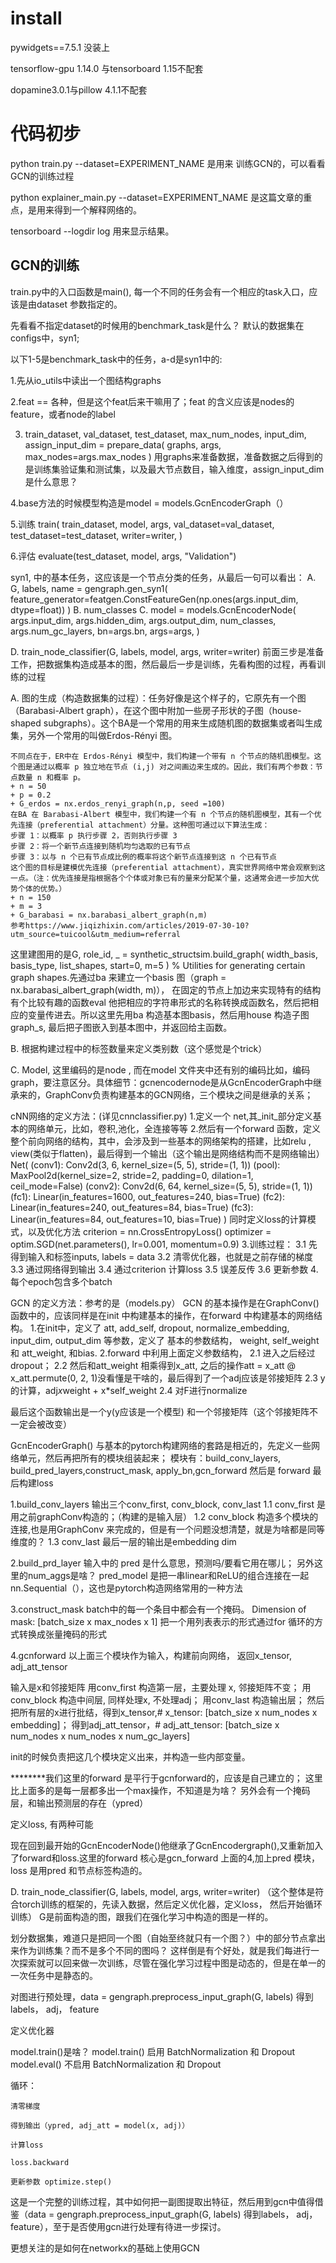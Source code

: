 # install
pywidgets==7.5.1 没装上

tensorflow-gpu 1.14.0 与tensorboard 1.15不配套

dopamine3.0.1与pillow 4.1.1不配套

# 代码初步

python train.py --dataset=EXPERIMENT_NAME 是用来 训练GCN的，可以看看GCN的训练过程

python explainer_main.py --dataset=EXPERIMENT_NAME 是这篇文章的重点，是用来得到一个解释网络的。

tensorboard --logdir log 用来显示结果。

## GCN的训练

train.py中的入口函数是main(), 每一个不同的任务会有一个相应的task入口，应该是由dataset 参数指定的。

先看看不指定dataset的时候用的benchmark_task是什么？
默认的数据集在configs中，syn1; 

以下1-5是benchmark_task中的任务，a-d是syn1中的:

1.先从io_utils中读出一个图结构graphs

2.feat == 各种，但是这个feat后来干嘛用了；feat 的含义应该是nodes的feature，或者node的label

3.    train_dataset, val_dataset, test_dataset, max_num_nodes, input_dim, assign_input_dim = prepare_data(
        graphs, args, max_nodes=args.max_nodes
    )
    用graphs来准备数据，准备数据之后得到的是训练集验证集和测试集，以及最大节点数目，输入维度，assign_input_dim 是什么意思？

4.base方法的时候模型构造是model = models.GcnEncoderGraph（）

5.训练    train(
        train_dataset,
        model,
        args,
        val_dataset=val_dataset,
        test_dataset=test_dataset,
        writer=writer,
    )

6.评估 evaluate(test_dataset, model, args, "Validation")

syn1, 中的基本任务，这应该是一个节点分类的任务，从最后一句可以看出：
A.
    G, labels, name = gengraph.gen_syn1(
        feature_generator=featgen.ConstFeatureGen(np.ones(args.input_dim, dtype=float))
    )
B.
    num_classes
C.
            model = models.GcnEncoderNode(
            args.input_dim,
            args.hidden_dim,
            args.output_dim,
            num_classes,
            args.num_gc_layers,
            bn=args.bn,
            args=args,
        )

D.
    train_node_classifier(G, labels, model, args, writer=writer)
前面三步是准备工作，把数据集构造成基本的图，然后最后一步是训练，先看构图的过程，再看训练的过程

A. 
    图的生成（构造数据集的过程）：任务好像是这个样子的，它原先有一个图（Barabasi-Albert graph），在这个图中附加一些房子形状的子图（house-shaped subgraphs）。这个BA是一个常用的用来生成随机图的数据集或者叫生成集，另外一个常用的叫做Erdos-Rényi 图。
    
    不同点在于，ER中在 Erdos-Rényi 模型中，我们构建一个带有 n 个节点的随机图模型。这个图是通过以概率 p 独立地在节点 (i,j) 对之间画边来生成的。因此，我们有两个参数：节点数量 n 和概率 p。
    + n = 50
    + p = 0.2
    + G_erdos = nx.erdos_renyi_graph(n,p, seed =100)
    在BA 在 Barabasi-Albert 模型中，我们构建一个有 n 个节点的随机图模型，其有一个优先连接（preferential attachment）分量。这种图可通过以下算法生成：
    步骤 1：以概率 p 执行步骤 2，否则执行步骤 3
    步骤 2：将一个新节点连接到随机均匀选取的已有节点
    步骤 3：以与 n 个已有节点成比例的概率将这个新节点连接到这 n 个已有节点
    这个图的目标是建模优先连接（preferential attachment），真实世界网络中常会观察到这一点。（注：优先连接是指根据各个个体或对象已有的量来分配某个量，这通常会进一步加大优势个体的优势。）
    + n = 150
    + m = 3
    + G_barabasi = nx.barabasi_albert_graph(n,m)  
    参考https://www.jiqizhixin.com/articles/2019-07-30-10?utm_source=tuicool&utm_medium=referral

这里建图用的是G, role_id, _ = synthetic_structsim.build_graph(
        width_basis, basis_type, list_shapes, start=0, m=5
    ) % Utilities for generating certain graph shapes.先通过ba 来建立一个basis 图（graph = nx.barabasi_albert_graph(width, m)）， 在固定的节点上加边来实现特有的结构
有个比较有趣的函数eval 他把相应的字符串形式的名称转换成函数名，然后把相应的变量传进去。所以这里先用ba 构造基本图basis，然后用house 构造子图graph_s, 最后把子图嵌入到基本图中，并返回给主函数。

B. 根据构建过程中的标签数量来定义类别数（这个感觉是个trick）

C. Model, 这里编码的是node , 而在model 文件夹中还有别的编码比如，编码graph，要注意区分。具体细节：gcnencodernode是从GcnEncoderGraph中继承来的，GraphConv负责构建基本的GCN网络，三个模块之间是继承的关系； 

cNN网络的定义方法：(详见cnnclassifier.py)
1.定义一个 net,其_init_部分定义基本的网络单元，比如，卷积,池化，全连接等等
2.然后有一个forward 函数，定义整个前向网络的结构，其中，会涉及到一些基本的网络架构的搭建，比如relu , view(类似于flatten)，最后得到一个输出（这个输出是网络结构而不是网络输出）Net(
  (conv1): Conv2d(3, 6, kernel_size=(5, 5), stride=(1, 1))
  (pool): MaxPool2d(kernel_size=2, stride=2, padding=0, dilation=1, ceil_mode=False)
  (conv2): Conv2d(6, 64, kernel_size=(5, 5), stride=(1, 1))
  (fc1): Linear(in_features=1600, out_features=240, bias=True)
  (fc2): Linear(in_features=240, out_features=84, bias=True)
  (fc3): Linear(in_features=84, out_features=10, bias=True)
)
同时定义loss的计算模式，以及优化方法
criterion = nn.CrossEntropyLoss()
optimizer = optim.SGD(net.parameters(), lr=0.001, momentum=0.9)
3.训练过程：
3.1 先得到输入和标签inputs, labels = data
3.2 清零优化器，也就是之前存储的梯度
3.3 通过网络得到输出
3.4 通过criterion 计算loss
3.5 误差反传
3.6 更新参数
4.每个epoch包含多个batch

GCN 的定义方法：参考的是（models.py）
GCN 的基本操作是在GraphConv()函数中的，应该同样是在init 中构建基本的操作，在forward 中构建基本的网络结构。
1.在init中，定义了 att, add_self, dropout, normalize_embedding, input_dim, output_dim 等参数，定义了 基本的参数结构， weight, self_weight 和 att_weight, 和bias.
2.forward 中利用上面定义参数结构，
2.1 进入之后经过dropout；
2.2 然后和att_weight 相乘得到x_att,  之后的操作att = x_att @ x_att.permute(0, 2, 1)没看懂是干啥的，最后得到了一个adj应该是邻接矩阵
2.3 y的计算，adj*x*weight + x*self_weight
2.4 对F进行normalize

最后这个函数输出是一个y(y应该是一个模型) 和一个邻接矩阵（这个邻接矩阵不一定会被改变）

GcnEncoderGraph()
与基本的pytorch构建网络的套路是相近的，先定义一些网络单元，然后再把所有的模块组装起来；
模块有：build_conv_layers, build_pred_layers,construct_mask, apply_bn,gcn_forward
然后是 forward
最后构建loss 

1.build_conv_layers 
输出三个conv_first, conv_block, conv_last
1.1 conv_first 是用之前graphConv构造的；（构建的是输入层）
1.2 conv_block 构造多个模块的连接,也是用GraphConv 来完成的，但是有一个问题没想清楚，就是为啥都是同等维度的？
1.3 conv_last 最后一层的输出是embedding dim

2.build_prd_layer
输入中的 pred 是什么意思，预测吗/要看它用在哪儿； 另外这里的num_aggs是啥？
pred_model 是把一串linear和ReLU的组合连接在一起nn.Sequential（），这也是pytorch构造网络常用的一种方法

3.construct_mask
batch中的每一个条目中都会有一个掩码。
Dimension of mask: [batch_size x max_nodes x 1]
把一个用列表表示的形式通过for 循环的方式转换成张量掩码的形式

4.gcnforward
以上面三个模块作为输入，构建前向网络， 返回x_tensor, adj_att_tensor

输入是x和邻接矩阵
用conv_first 构造第一层，主要处理 x, 邻接矩阵不变；
用conv_block 构造中间层, 同样处理x, 不处理adj；
用conv_last 构造输出层；
然后把所有层的x进行批结，得到x_tensor,# x_tensor: [batch_size x num_nodes x embedding]； 得到adj_att_tensor，# adj_att_tensor: [batch_size x num_nodes x num_nodes x num_gc_layers]

init的时候负责把这几个模块定义出来，并构造一些内部变量。

********我们这里的forward 是平行于gcnforward的，应该是自己建立的；
这里比上面多的是每一层都多出一个max操作，不知道是为啥？
另外会有一个掩码层，和输出预测层的存在（ypred）

定义loss, 有两种可能


现在回到最开始的GcnEncoderNode()他继承了GcnEncodergraph(),又重新加入了forward和loss.这里的forward 核心是gcn_forward 上面的4,加上pred 模块，loss 是用pred 和节点标签构造的。


D.
train_node_classifier(G, labels, model, args, writer=writer)
（这个整体是符合torch训练的框架的，先读入数据，然后定义优化器，定义loss， 然后开始循环训练）
G是前面构造的图，跟我们在强化学习中构造的图是一样的。

划分数据集，难道只是把同一个图（自始至终就只有一个图？）中的部分节点拿出来作为训练集？而不是多个不同的图吗？
这样倒是有个好处，就是我们每进行一次探索就可以回来做一次训练，尽管在强化学习过程中图是动态的，但是在单一的一次任务中是静态的。

对图进行预处理，data = gengraph.preprocess_input_graph(G, labels) 得到labels， adj， feature

定义优化器


model.train()是啥？
model.train()
启用 BatchNormalization 和 Dropout
model.eval()
不启用 BatchNormalization 和 Dropout

循环：

    清零梯度

    得到输出（ypred, adj_att = model(x, adj)）

    计算loss

    loss.backward

    更新参数 optimize.step()

这是一个完整的训练过程，其中如何把一副图提取出特征，然后用到gcn中值得借鉴（data = gengraph.preprocess_input_graph(G, labels) 得到labels， adj， feature），至于是否使用gcn进行处理有待进一步探讨。



更想关注的是如何在networkx的基础上使用GCN


